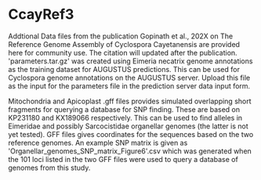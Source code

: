 # CcayRef3
Addtional Data files from the publication Gopinath et al., 202X on The Reference Genome Assembly of Cyclospora Cayetanensis are provided here for community use. The citation will updated after the publication.
'parameters.tar.gz'  was created using Eimeria necatrix genome annotations as the training dataset for AUGUSTUS predictions. This
can be used for Cyclospora genome annotations on the AUGUSTUS server. Upload this file as the input for the parameters file in the 
prediction server data input form.

Mitochondria and Apicoplast .gff files provides simulated overlapping short fragments for querying a database for SNP finding.
These are based on KP231180 and KX189066 respectively. This can be used to find alleles in Eimeridae and possibly Sarcocistidae 
organellar genomes (the latter is not yet tested). GFF files gives coordinates for the sequences based on the two reference genomes.
An example SNP matrix is given as 'Organellar_genomes_SNP_matrix_Figure6'.csv which was generated when the 101 loci listed in the 
two GFF files were used to query a database of genomes from this study.

